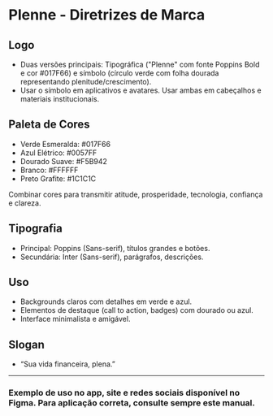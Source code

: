 
# Plenne - Diretrizes de Marca

## Logo
- Duas versões principais: Tipográfica ("Plenne" com fonte Poppins Bold e cor #017F66) e símbolo (círculo verde com folha dourada representando plenitude/crescimento).
- Usar o símbolo em aplicativos e avatares. Usar ambas em cabeçalhos e materiais institucionais.

## Paleta de Cores
- Verde Esmeralda: #017F66
- Azul Elétrico: #0057FF
- Dourado Suave: #F5B942
- Branco: #FFFFFF
- Preto Grafite: #1C1C1C

Combinar cores para transmitir atitude, prosperidade, tecnologia, confiança e clareza.

## Tipografia
- Principal: Poppins (Sans-serif), títulos grandes e botões.
- Secundária: Inter (Sans-serif), parágrafos, descrições.

## Uso
- Backgrounds claros com detalhes em verde e azul.
- Elementos de destaque (call to action, badges) com dourado ou azul.
- Interface minimalista e amigável.

## Slogan
- “Sua vida financeira, plena.”

---

### Exemplo de uso no app, site e redes sociais disponível no Figma. Para aplicação correta, consulte sempre este manual.
